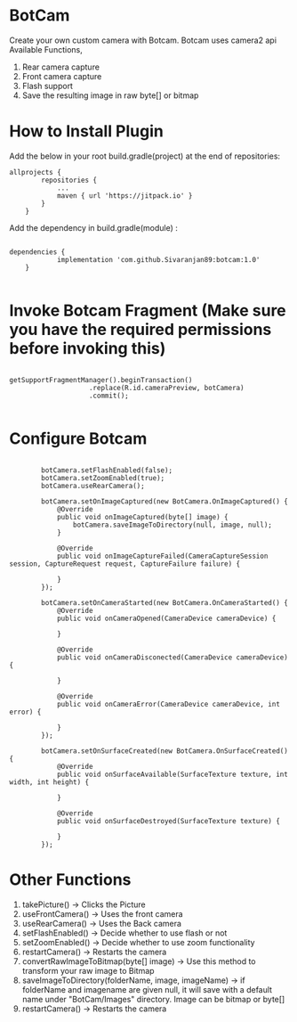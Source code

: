 # BotCam
Create your own custom camera with Botcam. Botcam uses camera2 api
Available Functions,
1) Rear camera capture
2) Front camera capture
3) Flash support
4) Save the resulting image in raw byte[] or bitmap

# How to Install Plugin
Add the below in your root build.gradle(project) at the end of repositories:

~~~
allprojects {
		repositories {
			...
			maven { url 'https://jitpack.io' }
		}
	}
~~~

Add the dependency in build.gradle(module) :
~~~

dependencies {
	        implementation 'com.github.Sivaranjan89:botcam:1.0'
	}
	
~~~

# Invoke Botcam Fragment (Make sure you have the required permissions before invoking this)
~~~

getSupportFragmentManager().beginTransaction()
                    .replace(R.id.cameraPreview, botCamera)
                    .commit();
                    
~~~

# Configure Botcam
~~~

        botCamera.setFlashEnabled(false);
        botCamera.setZoomEnabled(true);
        botCamera.useRearCamera();

        botCamera.setOnImageCaptured(new BotCamera.OnImageCaptured() {
            @Override
            public void onImageCaptured(byte[] image) {
                botCamera.saveImageToDirectory(null, image, null);
            }

            @Override
            public void onImageCaptureFailed(CameraCaptureSession session, CaptureRequest request, CaptureFailure failure) {

            }
        });

        botCamera.setOnCameraStarted(new BotCamera.OnCameraStarted() {
            @Override
            public void onCameraOpened(CameraDevice cameraDevice) {

            }

            @Override
            public void onCameraDisconected(CameraDevice cameraDevice) {

            }

            @Override
            public void onCameraError(CameraDevice cameraDevice, int error) {

            }
        });

        botCamera.setOnSurfaceCreated(new BotCamera.OnSurfaceCreated() {
            @Override
            public void onSurfaceAvailable(SurfaceTexture texture, int width, int height) {

            }

            @Override
            public void onSurfaceDestroyed(SurfaceTexture texture) {

            }
        });

~~~

# Other Functions
<ol>
<li>takePicture() -> Clicks the Picture</li>
<li>useFrontCamera() -> Uses the front camera</li>
<li>useRearCamera() -> Uses the Back camera</li>
<li>setFlashEnabled() -> Decide whether to use flash or not</li>
<li>setZoomEnabled() -> Decide whether to use zoom functionality</li>
<li>restartCamera() -> Restarts the camera</li>
<li>convertRawImageToBitmap(byte[] image) -> Use this method to transform your raw image to Bitmap</li>
<li>saveImageToDirectory(folderName, image, imageName) -> if folderName and imagename are given null, it will save with a default name under "BotCam/Images" directory. Image can be bitmap or byte[]</li>
<li>restartCamera() -> Restarts the camera</li>
</ol>
